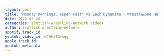 ```yaml
---
layout: post
title: "Monday mornings. Aspen Faith vs Zach Dynamite - WrestleZone Halloween Hijinks 2022"
date: 2023-04-10
categories: scottish-wrestling-network videos
author: scottish-wrestling-network
spotify_track_id: 
youtube_video_id: K7HktT2ckqg
apple_track_id: 
youtube_metadata: 
---
```

